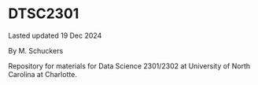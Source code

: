 # DTSC2301

Lasted updated 19 Dec 2024

By M. Schuckers 

Repository for materials for Data Science 2301/2302 at University of North Carolina at Charlotte.

